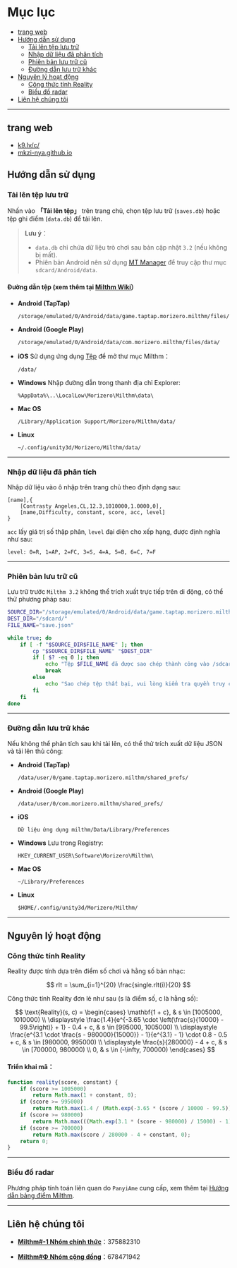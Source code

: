 
# Mục lục
- [trang web](#trang-web)
- [Hướng dẫn sử dụng](#hướng-dẫn-sử-dụng)
  - [Tải lên tệp lưu trữ](#tải-lên-tệp-lưu-trữ)
  - [Nhập dữ liệu đã phân tích](#nhập-dữ-liệu-đã-phân-tích)
  - [Phiên bản lưu trữ cũ](#phiên-bản-lưu-trữ-cũ)
  - [Đường dẫn lưu trữ khác](#đường-dẫn-lưu-trữ-khác)
- [Nguyên lý hoạt động](#nguyên-lý-hoạt-động)
  - [Công thức tính Reality](#công-thức-tính-reality)
  - [Biểu đồ radar](#biểu-đồ-radar)
- [Liên hệ chúng tôi](#liên-hệ-chúng-tôi)

---

## trang web
  - [k9.lv/c/](http://k9.lv/c/)
  - [mkzi-nya.github.io](https://mkzi-nya.github.io/milthm-calculator-web/index_en.html)

## Hướng dẫn sử dụng

### Tải lên tệp lưu trữ

Nhấn vào **「Tải lên tệp」** trên trang chủ, chọn tệp lưu trữ (`saves.db`) hoặc tệp ghi điểm (`data.db`) để tải lên.

> **Lưu ý**：
> - `data.db` chỉ chứa dữ liệu trò chơi sau bản cập nhật `3.2` (nếu không bị mất).
> - Phiên bản Android nên sử dụng [MT Manager](https://mt2.cn/) để truy cập thư mục `sdcard/Android/data`.

#### **Đường dẫn tệp (xem thêm tại [Milthm Wiki](https://milthm.fandom.com/wiki/Data_File)）**

- **Android (TapTap)**
  ```text
  /storage/emulated/0/Android/data/game.taptap.morizero.milthm/files/data/
  ```
- **Android (Google Play)**
  ```text
  /storage/emulated/0/Android/data/com.morizero.milthm/files/data/
  ```
- **iOS**
  Sử dụng ứng dụng [Tệp](https://support.apple.com/vi-vn/102570) để mở thư mục Milthm：
  ```text
  /data/
  ```
- **Windows**
  Nhập đường dẫn trong thanh địa chỉ Explorer:
  ```text
  %AppData%\..\LocalLow\Morizero\Milthm\data\
  ```
- **Mac OS**
  ```text
  /Library/Application Support/Morizero/Milthm/data/
  ```
- **Linux**
  ```text
  ~/.config/unity3d/Morizero/Milthm/data/
  ```

---

### Nhập dữ liệu đã phân tích

Nhập dữ liệu vào ô nhập trên trang chủ theo định dạng sau:

```text
[name],{
    [Contrasty Angeles,CL,12.3,1010000,1.0000,0],
    [name,Difficulty, constant, score, acc, level]
}
```

`acc` lấy giá trị số thập phân, `level` đại diện cho xếp hạng, được định nghĩa như sau:

```text
level: 0=R, 1=AP, 2=FC, 3=S, 4=A, 5=B, 6=C, 7=F
```

---

### Phiên bản lưu trữ cũ

Lưu trữ trước `Milthm 3.2` không thể trích xuất trực tiếp trên di động, có thể thử phương pháp sau:

```sh
SOURCE_DIR="/storage/emulated/0/Android/data/game.taptap.morizero.milthm/files/"
DEST_DIR="/sdcard/"
FILE_NAME="save.json"

while true; do
    if [ -f "$SOURCE_DIR$FILE_NAME" ]; then
        cp "$SOURCE_DIR$FILE_NAME" "$DEST_DIR"
        if [ $? -eq 0 ]; then
            echo "Tệp $FILE_NAME đã được sao chép thành công vào /sdcard/"
            break
        else
            echo "Sao chép tệp thất bại, vui lòng kiểm tra quyền truy cập!"
        fi
    fi
done
```

---

### Đường dẫn lưu trữ khác

Nếu không thể phân tích sau khi tải lên, có thể thử trích xuất dữ liệu JSON và tải lên thủ công:

- **Android (TapTap)**
  ```text
  /data/user/0/game.taptap.morizero.milthm/shared_prefs/
  ```
- **Android (Google Play)**
  ```text
  /data/user/0/com.morizero.milthm/shared_prefs/
  ```
- **iOS**
  ```text
  Dữ liệu ứng dụng milthm/Data/Library/Preferences
  ```
- **Windows**
  Lưu trong Registry:
  ```text
  HKEY_CURRENT_USER\Software\Morizero\Milthm\
  ```
- **Mac OS**
  ```text
  ~/Library/Preferences
  ```
- **Linux**
  ```text
  $HOME/.config/unity3d/Morizero/Milthm/
  ```

---

## Nguyên lý hoạt động

### Công thức tính Reality

Reality được tính dựa trên điểm số chơi và hằng số bản nhạc:

$$
rlt = \sum_{i=1}^{20} \frac{single.rlt(i)}{20}
$$

Công thức tính Reality đơn lẻ như sau (s là điểm số, c là hằng số):


$$
\text{Reality}(s, c) =
\begin{cases} 
\mathbf{1 + c}, & s \in [1005000, 1010000) \\
\displaystyle \frac{1.4}{e^{-3.65 \cdot \left(\frac{s}{10000} - 99.5\right)} + 1} - 0.4 + c, 
& s \in [995000, 1005000) \\
\displaystyle \frac{e^{3.1 \cdot \frac{s - 980000}{15000}} - 1}{e^{3.1} - 1} \cdot 0.8 - 0.5 + c, 
& s \in [980000, 995000) \\
\displaystyle \frac{s}{280000} - 4 + c, & s \in [700000, 980000) \\
0, & s \in (-\infty, 700000)
\end{cases}
$$


#### Triển khai mã：
```js
function reality(score, constant) {
    if (score >= 1005000)
        return Math.max(1 + constant, 0);
    if (score >= 995000) 
        return Math.max(1.4 / (Math.exp(-3.65 * (score / 10000 - 99.5)) + 1) - 0.4 + constant, 0);
    if (score >= 980000) 
        return Math.max(((Math.exp(3.1 * (score - 980000) / 15000) - 1) / (Math.exp(3.1) - 1)) * 0.8 - 0.5 + constant, 0);
    if (score >= 700000) 
        return Math.max(score / 280000 - 4 + constant, 0);
    return 0;
}
```

---

### Biểu đồ radar

Phương pháp tính toán liên quan do `PanyiAme` cung cấp, xem thêm tại [Hướng dẫn bảng điểm Milthm](https://wwp.lanzoup.com/iZ59A2j8nbpe).

---

## Liên hệ chúng tôi

- **[Milthm#-1 Nhóm chính thức](https://qm.qq.com/q/Utb6sNDvki)**：375882310

- **[Milthm#Φ Nhóm cộng đồng](https://qm.qq.com/q/fIErsKKz3a)**：678471942
